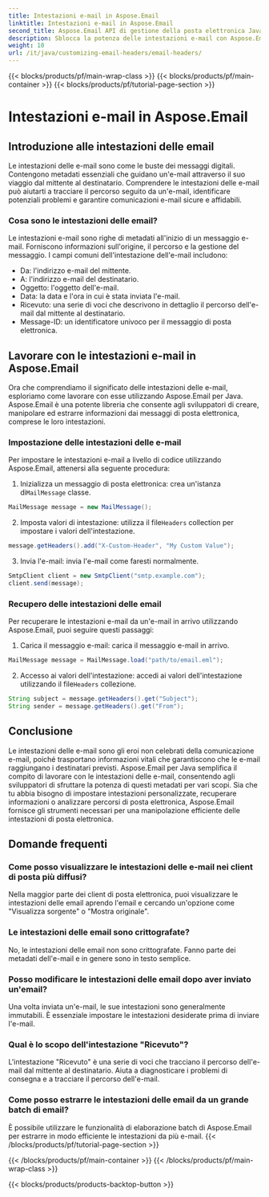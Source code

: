 ```yaml
---
title: Intestazioni e-mail in Aspose.Email
linktitle: Intestazioni e-mail in Aspose.Email
second_title: Aspose.Email API di gestione della posta elettronica Java
description: Sblocca la potenza delle intestazioni e-mail con Aspose.Email per Java. Scopri come impostare e recuperare le intestazioni delle email senza sforzo.
weight: 10
url: /it/java/customizing-email-headers/email-headers/
---
```


{{< blocks/products/pf/main-wrap-class >}}
{{< blocks/products/pf/main-container >}}
{{< blocks/products/pf/tutorial-page-section >}}

# Intestazioni e-mail in Aspose.Email


## Introduzione alle intestazioni delle email

Le intestazioni delle e-mail sono come le buste dei messaggi digitali. Contengono metadati essenziali che guidano un'e-mail attraverso il suo viaggio dal mittente al destinatario. Comprendere le intestazioni delle e-mail può aiutarti a tracciare il percorso seguito da un'e-mail, identificare potenziali problemi e garantire comunicazioni e-mail sicure e affidabili.

### Cosa sono le intestazioni delle email?

Le intestazioni e-mail sono righe di metadati all'inizio di un messaggio e-mail. Forniscono informazioni sull'origine, il percorso e la gestione del messaggio. I campi comuni dell'intestazione dell'e-mail includono:

- Da: l'indirizzo e-mail del mittente.
- A: l'indirizzo e-mail del destinatario.
- Oggetto: l'oggetto dell'e-mail.
- Data: la data e l'ora in cui è stata inviata l'e-mail.
- Ricevuto: una serie di voci che descrivono in dettaglio il percorso dell'e-mail dal mittente al destinatario.
- Message-ID: un identificatore univoco per il messaggio di posta elettronica.

## Lavorare con le intestazioni e-mail in Aspose.Email

Ora che comprendiamo il significato delle intestazioni delle e-mail, esploriamo come lavorare con esse utilizzando Aspose.Email per Java. Aspose.Email è una potente libreria che consente agli sviluppatori di creare, manipolare ed estrarre informazioni dai messaggi di posta elettronica, comprese le loro intestazioni.

### Impostazione delle intestazioni delle e-mail

Per impostare le intestazioni e-mail a livello di codice utilizzando Aspose.Email, attenersi alla seguente procedura:

1.  Inizializza un messaggio di posta elettronica: crea un'istanza di`MailMessage` classe.

```java
MailMessage message = new MailMessage();
```

2.  Imposta valori di intestazione: utilizza il file`Headers` collection per impostare i valori dell'intestazione.

```java
message.getHeaders().add("X-Custom-Header", "My Custom Value");
```

3. Invia l'e-mail: invia l'e-mail come faresti normalmente.

```java
SmtpClient client = new SmtpClient("smtp.example.com");
client.send(message);
```

### Recupero delle intestazioni delle email

Per recuperare le intestazioni e-mail da un'e-mail in arrivo utilizzando Aspose.Email, puoi seguire questi passaggi:

1. Carica il messaggio e-mail: carica il messaggio e-mail in arrivo.

```java
MailMessage message = MailMessage.load("path/to/email.eml");
```

2. Accesso ai valori dell'intestazione: accedi ai valori dell'intestazione utilizzando il file`Headers` collezione.

```java
String subject = message.getHeaders().get("Subject");
String sender = message.getHeaders().get("From");
```

## Conclusione

Le intestazioni delle e-mail sono gli eroi non celebrati della comunicazione e-mail, poiché trasportano informazioni vitali che garantiscono che le e-mail raggiungano i destinatari previsti. Aspose.Email per Java semplifica il compito di lavorare con le intestazioni delle e-mail, consentendo agli sviluppatori di sfruttare la potenza di questi metadati per vari scopi. Sia che tu abbia bisogno di impostare intestazioni personalizzate, recuperare informazioni o analizzare percorsi di posta elettronica, Aspose.Email fornisce gli strumenti necessari per una manipolazione efficiente delle intestazioni di posta elettronica.

## Domande frequenti

### Come posso visualizzare le intestazioni delle e-mail nei client di posta più diffusi?

Nella maggior parte dei client di posta elettronica, puoi visualizzare le intestazioni delle email aprendo l'email e cercando un'opzione come "Visualizza sorgente" o "Mostra originale".

### Le intestazioni delle email sono crittografate?

No, le intestazioni delle email non sono crittografate. Fanno parte dei metadati dell'e-mail e in genere sono in testo semplice.

### Posso modificare le intestazioni delle email dopo aver inviato un'email?

Una volta inviata un'e-mail, le sue intestazioni sono generalmente immutabili. È essenziale impostare le intestazioni desiderate prima di inviare l'e-mail.

### Qual è lo scopo dell'intestazione "Ricevuto"?

L'intestazione "Ricevuto" è una serie di voci che tracciano il percorso dell'e-mail dal mittente al destinatario. Aiuta a diagnosticare i problemi di consegna e a tracciare il percorso dell'e-mail.

### Come posso estrarre le intestazioni delle email da un grande batch di email?

È possibile utilizzare le funzionalità di elaborazione batch di Aspose.Email per estrarre in modo efficiente le intestazioni da più e-mail.
{{< /blocks/products/pf/tutorial-page-section >}}

{{< /blocks/products/pf/main-container >}}
{{< /blocks/products/pf/main-wrap-class >}}

{{< blocks/products/products-backtop-button >}}
